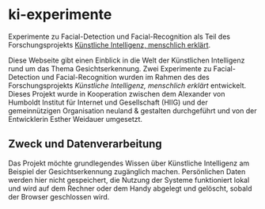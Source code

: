 # ki-experimente

Experimente zu Facial-Detection und Facial-Recognition als Teil des Forschungsprojekts [Künstliche Intelligenz, menschlich erklärt](https://www.hiig.de/project/ki-menschlich-erklaert/).

Diese Webseite gibt einen Einblick in die Welt der Künstlichen Intelligenz rund um das Thema Gesichtserkennung. Zwei Experimente zu Facial-Detection und Facial-Recognition wurden im Rahmen des des Forschungsprojekts *Künstliche Intelligenz, menschlich erklärt* entwickelt. Dieses Projekt wurde in Kooperation zwischen dem Alexander von Humboldt Institut für Internet und Gesellschaft (HIIG) und der gemeinnützigen Organisation neuland & gestalten durchgeführt und von der Entwicklerin Esther Weidauer umgesetzt.

## Zweck und Datenverarbeitung

Das Projekt möchte grundlegendes Wissen über Künstliche Intelligenz am Beispiel der Gesichtserkennung zugänglich machen. Persönlichen Daten werden hier nicht gespeichert, die Nutzung der Systeme funktioniert lokal und wird auf dem Rechner oder dem Handy abgelegt und gelöscht, sobald der Browser geschlossen wird.
